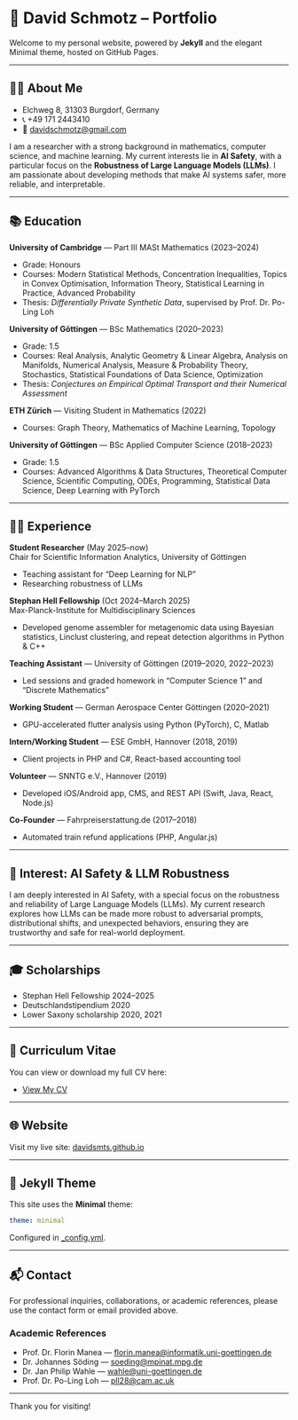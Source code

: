 # 🚀 David Schmotz – Portfolio

Welcome to my personal website, powered by **Jekyll** and the elegant Minimal theme, hosted on GitHub Pages.

---

## 👨‍💻 About Me

- Elchweg 8, 31303 Burgdorf, Germany  
- 📞 +49 171 2443410  
- 📧 davidschmotz@gmail.com

I am a researcher with a strong background in mathematics, computer science, and machine learning. My current interests lie in **AI Safety**, with a particular focus on the **Robustness of Large Language Models (LLMs)**. I am passionate about developing methods that make AI systems safer, more reliable, and interpretable.

---

## 📚 Education

**University of Cambridge** — Part III MASt Mathematics (2023–2024)
- Grade: Honours
- Courses: Modern Statistical Methods, Concentration Inequalities, Topics in Convex Optimisation, Information Theory, Statistical Learning in Practice, Advanced Probability
- Thesis: *Differentially Private Synthetic Data*, supervised by Prof. Dr. Po-Ling Loh

**University of Göttingen** — BSc Mathematics (2020–2023)
- Grade: 1.5
- Courses: Real Analysis, Analytic Geometry & Linear Algebra, Analysis on Manifolds, Numerical Analysis, Measure & Probability Theory, Stochastics, Statistical Foundations of Data Science, Optimization
- Thesis: *Conjectures on Empirical Optimal Transport and their Numerical Assessment*

**ETH Zürich** — Visiting Student in Mathematics (2022)
- Courses: Graph Theory, Mathematics of Machine Learning, Topology

**University of Göttingen** — BSc Applied Computer Science (2018–2023)
- Grade: 1.5
- Courses: Advanced Algorithms & Data Structures, Theoretical Computer Science, Scientific Computing, ODEs, Programming, Statistical Data Science, Deep Learning with PyTorch

---

## 🧑‍🔬 Experience

**Student Researcher** (May 2025–now)  
Chair for Scientific Information Analytics, University of Göttingen  
- Teaching assistant for “Deep Learning for NLP”  
- Researching robustness of LLMs

**Stephan Hell Fellowship** (Oct 2024–March 2025)  
Max-Planck-Institute for Multidisciplinary Sciences  
- Developed genome assembler for metagenomic data using Bayesian statistics, Linclust clustering, and repeat detection algorithms in Python & C++

**Teaching Assistant** — University of Göttingen (2019–2020, 2022–2023)  
- Led sessions and graded homework in “Computer Science 1” and “Discrete Mathematics”

**Working Student** — German Aerospace Center Göttingen (2020–2021)  
- GPU-accelerated flutter analysis using Python (PyTorch), C, Matlab

**Intern/Working Student** — ESE GmbH, Hannover (2018, 2019)  
- Client projects in PHP and C#, React-based accounting tool

**Volunteer** — SNNTG e.V., Hannover (2019)  
- Developed iOS/Android app, CMS, and REST API (Swift, Java, React, Node.js)

**Co-Founder** — Fahrpreiserstattung.de (2017–2018)  
- Automated train refund applications (PHP, Angular.js)

---

## 🧠 Interest: AI Safety & LLM Robustness

I am deeply interested in AI Safety, with a special focus on the robustness and reliability of Large Language Models (LLMs). My current research explores how LLMs can be made more robust to adversarial prompts, distributional shifts, and unexpected behaviors, ensuring they are trustworthy and safe for real-world deployment.

---

## 🎓 Scholarships

- Stephan Hell Fellowship 2024–2025
- Deutschlandstipendium 2020
- Lower Saxony scholarship 2020, 2021

---

## 📝 Curriculum Vitae

You can view or download my full CV here:  
- [View My CV](./CV-long.pdf)

---

## 🌐 Website

Visit my live site: [davidsmts.github.io](https://davidsmts.github.io/)

---

## 🎨 Jekyll Theme

This site uses the **Minimal** theme:
```yaml
theme: minimal
```
Configured in [_config.yml](./_config.yml).

---

## 📬 Contact

For professional inquiries, collaborations, or academic references, please use the contact form or email provided above.

### Academic References
- Prof. Dr. Florin Manea — florin.manea@informatik.uni-goettingen.de
- Dr. Johannes Söding — soeding@mpinat.mpg.de
- Dr. Jan Philip Wahle — wahle@uni-goettingen.de
- Prof. Dr. Po-Ling Loh — pll28@cam.ac.uk

---

Thank you for visiting!